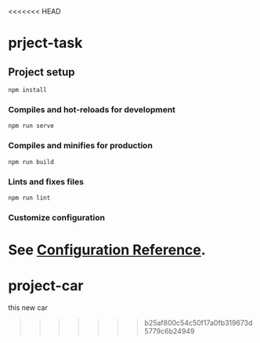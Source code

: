 <<<<<<< HEAD
# prject-task

## Project setup
```
npm install
```

### Compiles and hot-reloads for development
```
npm run serve
```

### Compiles and minifies for production
```
npm run build
```

### Lints and fixes files
```
npm run lint
```

### Customize configuration
See [Configuration Reference](https://cli.vuejs.org/config/).
=======
# project-car
this new car
>>>>>>> b25af800c54c50f17a0fb319673d5779c6b24949
